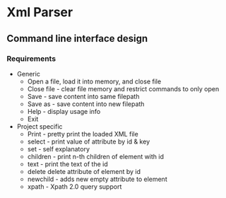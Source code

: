 # Xml Parser
## Command line interface design
### Requirements
- Generic
  - Open a file, load it into memory, and close file
  - Close file - clear file memory and restrict commands to only open
  - Save - save content into same filepath
  - Save as - save content into new filepath
  - Help - display usage info
  - Exit
- Project specific
  - Print - pretty print the loaded XML file
  - select <id> <key> - print value of attribute by id & key
  - set <id> <key> <value> - self explanatory
  - children <id> <n> - print n-th children of element with id
  - text <id> - print the text of the id
  - delete <id> <key> delete attribute of element by id
  - newchild <id> - adds new empty attribute to element
  - xpath <id> <XPath> - Xpath 2.0 query support